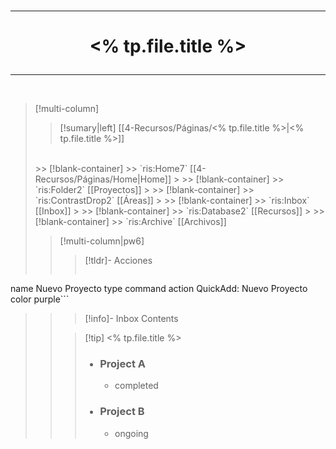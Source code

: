 
</br>

---
# <p align="center"> <% tp.file.title %></p>

---

</br>


> [!multi-column]
>
> > [!sumary|left] [[4-Recursos/Páginas/<% tp.file.title %>|<% tp.file.title %>]] 
> </br>
>>> [!blank-container]
>>> `ris:Home7` [[4-Recursos/Páginas/Home|Home]]
>>
>>> [!blank-container]
>>> `ris:Folder2` [[Proyectos]]
>>
>>> [!blank-container]
>>> `ris:ContrastDrop2` [[Áreas]]
>>
>>> [!blank-container]
>>> `ris:Inbox` [[Inbox]]
>>
>>> [!blank-container]
>>> `ris:Database2` [[Recursos]]
>>
>>> [!blank-container]
>>> `ris:Archive` [[Archivos]]
>
> > [!multi-column|pw6]
> >
> > > [!tldr]- Acciones
> > > ```button
name Nuevo Proyecto
type command
action QuickAdd: Nuevo Proyecto
color purple```
> >
> > > [!info]- Inbox
> > > Contents
> >
> > > [!tip] <% tp.file.title %>
> > > - ### Project A
> > > 	- completed
> > > - ### Project B
> > > 	- ongoing
